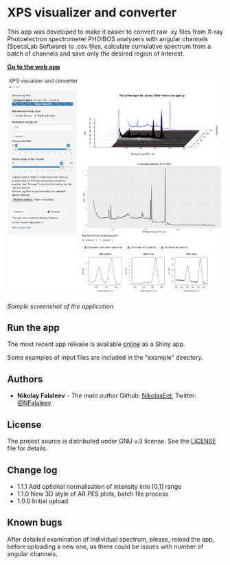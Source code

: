 # XPS visualizer and converter

This app was developed to make it easier to convert raw .xy files from X-ray Photoelectron spectrometer PHOIBOS analyzers with angular channels (SpecsLab Software) to .csv files, calculate cumulative spectrum from a batch of channels and save only the desired region of interest.

**[Go to the web app](https://nikolasent.shinyapps.io/XPS_visualizer_and_converter/)**

![Screenshot](/images/screen.png)

*Sample screenshot of the application*

## Run the app
The most recent app release is available [online](https://nikolasent.shinyapps.io/XPS_visualizer_and_converter/) as a Shiny app.

Some examples of input files are included in the "example" directory.

## Authors
- __Nikolay Falaleev__ - *The main author* Github: [NikolasEnt](https://github.com/NikolasEnt), Twitter: [@NFalaleev](https://twitter.com/NFalaleev)

## License
The project source is distributed under GNU v.3 license. See the [LICENSE](LICENSE) file for details.

## Change log
- 1.1.1 Add optional normalisation of intensity into [0,1] range
- 1.1.0 New 3D style of AR PES plots, batch file process
- 1.0.0 Initial upload

## Known bugs
After detailed examination of individual spectrum, please, reload the app, before uploading a new one, as there could be issues with number of angular channels.
